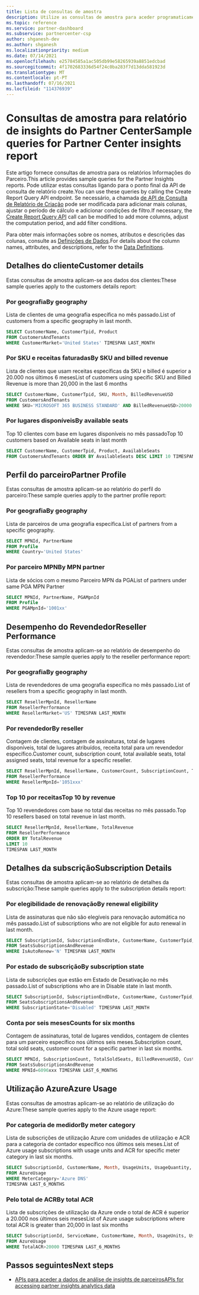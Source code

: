 ```yaml
---
title: Lista de consultas de amostra
description: Utilize as consultas de amostra para aceder programaticamente aos dados de análise de insights de parceiros.
ms.topic: reference
ms.service: partner-dashboard
ms.subservice: partnercenter-csp
author: shganesh-dev
ms.author: shganesh
ms.localizationpriority: medium
ms.date: 07/14/2021
ms.openlocfilehash: e25784585a1ac505db99e58265939a8851edcbad
ms.sourcegitcommit: 4f1702683336d54f24c0ba283f7d13dda581923d
ms.translationtype: MT
ms.contentlocale: pt-PT
ms.lasthandoff: 07/16/2021
ms.locfileid: "114376939"
---
```

# <a name="sample-queries-for-partner-center-insights-report"></a><span data-ttu-id="94798-103">Consultas de amostra para relatório de insights do Partner Center</span><span class="sxs-lookup"><span data-stu-id="94798-103">Sample queries for Partner Center insights report</span></span>

<span data-ttu-id="94798-104">Este artigo fornece consultas de amostra para os relatórios Informações do Parceiro.</span><span class="sxs-lookup"><span data-stu-id="94798-104">This article provides sample queries for the Partner Insights reports.</span></span> <span data-ttu-id="94798-105">Pode utilizar estas consultas ligando para o ponto final da API de consulta de relatório create.</span><span class="sxs-lookup"><span data-stu-id="94798-105">You can use these queries by calling the Create Report Query API endpoint.</span></span> <span data-ttu-id="94798-106">Se necessário, a chamada [de API de Consulta de Relatório de Criação](insights-programmatic-access-paradigm.md#create-report-query-api) pode ser modificada para adicionar mais colunas, ajustar o período de cálculo e adicionar condições de filtro.</span><span class="sxs-lookup"><span data-stu-id="94798-106">If necessary, the [Create Report Query API](insights-programmatic-access-paradigm.md#create-report-query-api) call can be modified to add more columns, adjust the computation period, and add filter conditions.</span></span>

<span data-ttu-id="94798-107">Para obter mais informações sobre os nomes, atributos e descrições das colunas, consulte as [Definições de Dados](insights-data-definitions.md).</span><span class="sxs-lookup"><span data-stu-id="94798-107">For details about the column names, attributes, and descriptions, refer to the [Data Definitions](insights-data-definitions.md).</span></span>

## <a name="customer-details"></a><span data-ttu-id="94798-108">Detalhes do cliente</span><span class="sxs-lookup"><span data-stu-id="94798-108">Customer details</span></span>

<span data-ttu-id="94798-109">Estas consultas de amostra aplicam-se aos dados dos clientes:</span><span class="sxs-lookup"><span data-stu-id="94798-109">These sample queries apply to the customers details report:</span></span>

### <a name="by-geography"></a><span data-ttu-id="94798-110">Por geografia</span><span class="sxs-lookup"><span data-stu-id="94798-110">By geography</span></span>

<span data-ttu-id="94798-111">Lista de clientes de uma geografia específica no mês passado.</span><span class="sxs-lookup"><span data-stu-id="94798-111">List of customers from a specific geography in last month.</span></span>

```sql
SELECT CustomerName, CustomerTpid, Product 
FROM CustomersAndTenants 
WHERE CustomerMarket='United States' TIMESPAN LAST_MONTH
```

### <a name="by-sku-and-billed-revenue"></a><span data-ttu-id="94798-112">Por SKU e receitas faturadas</span><span class="sxs-lookup"><span data-stu-id="94798-112">By SKU and billed revenue</span></span>

<span data-ttu-id="94798-113">Lista de clientes que usam receitas específicas da SKU e billed é superior a 20.000 nos últimos 6 meses</span><span class="sxs-lookup"><span data-stu-id="94798-113">List of customers using specific SKU and Billed Revenue is more than 20,000 in the last 6 months</span></span>

```sql
SELECT CustomerName, CustomerTpid, SKU, Month, BilledRevenueUSD 
FROM CustomersAndTenants 
WHERE SKU='MICROSOFT 365 BUSINESS STANDARD' AND BilledRevenueUSD>20000 TIMESPAN LAST_6_MONTHS
```

### <a name="by-available-seats"></a><span data-ttu-id="94798-114">Por lugares disponíveis</span><span class="sxs-lookup"><span data-stu-id="94798-114">By available seats</span></span>

<span data-ttu-id="94798-115">Top 10 clientes com base em lugares disponíveis no mês passado</span><span class="sxs-lookup"><span data-stu-id="94798-115">Top 10 customers based on Available seats in last month</span></span>

```sql
SELECT CustomerName, CustomerTpid, Product, AvailableSeats 
FROM CustomersAndTenants ORDER BY AvailableSeats DESC LIMIT 10 TIMESPAN LAST_MONTH
```

## <a name="partner-profile"></a><span data-ttu-id="94798-116">Perfil do parceiro</span><span class="sxs-lookup"><span data-stu-id="94798-116">Partner Profile</span></span>

<span data-ttu-id="94798-117">Estas consultas de amostra aplicam-se ao relatório do perfil do parceiro:</span><span class="sxs-lookup"><span data-stu-id="94798-117">These sample queries apply to the partner profile report:</span></span>

### <a name="by-geography"></a><span data-ttu-id="94798-118">Por geografia</span><span class="sxs-lookup"><span data-stu-id="94798-118">By geography</span></span>

<span data-ttu-id="94798-119">Lista de parceiros de uma geografia específica.</span><span class="sxs-lookup"><span data-stu-id="94798-119">List of partners from a specific geography.</span></span>

```sql
SELECT MPNId, PartnerName 
FROM Profile 
WHERE Country='United States'
```

### <a name="by-mpn-partner"></a><span data-ttu-id="94798-120">Por parceiro MPN</span><span class="sxs-lookup"><span data-stu-id="94798-120">By MPN partner</span></span>

<span data-ttu-id="94798-121">Lista de sócios com o mesmo Parceiro MPN da PGA</span><span class="sxs-lookup"><span data-stu-id="94798-121">List of partners under same PGA MPN Partner</span></span>

```sql
SELECT MPNId, PartnerName, PGAMpnId 
FROM Profile 
WHERE PGAMpnId='1001xx'
```

## <a name="reseller-performance"></a><span data-ttu-id="94798-122">Desempenho do Revendedor</span><span class="sxs-lookup"><span data-stu-id="94798-122">Reseller Performance</span></span>

<span data-ttu-id="94798-123">Estas consultas de amostra aplicam-se ao relatório de desempenho do revendedor:</span><span class="sxs-lookup"><span data-stu-id="94798-123">These sample queries apply to the reseller performance report:</span></span>

### <a name="by-geography"></a><span data-ttu-id="94798-124">Por geografia</span><span class="sxs-lookup"><span data-stu-id="94798-124">By geography</span></span>

<span data-ttu-id="94798-125">Lista de revendedores de uma geografia específica no mês passado.</span><span class="sxs-lookup"><span data-stu-id="94798-125">List of resellers from a specific geography in last month.</span></span>

```sql
SELECT ResellerMpnId, ResellerName 
FROM ResellerPerformance 
WHERE ResellerMarket='US' TIMESPAN LAST_MONTH
```

### <a name="by-reseller"></a><span data-ttu-id="94798-126">Por revendedor</span><span class="sxs-lookup"><span data-stu-id="94798-126">By reseller</span></span>

<span data-ttu-id="94798-127">Contagem de clientes, contagem de assinaturas, total de lugares disponíveis, total de lugares atribuídos, receita total para um revendedor específico.</span><span class="sxs-lookup"><span data-stu-id="94798-127">Customer count, subscription count, total available seats, total assigned seats, total revenue for a specific reseller.</span></span>

```sql
SELECT ResellerMpnId, ResellerName, CustomerCount, SubscriptionCount, TotalAvailableSeats, TotalAssignedSeats, TotalRevenue 
FROM ResellerPerformance 
WHERE ResellerMpnId='1051xxx'
```

### <a name="top-10-by-revenue"></a><span data-ttu-id="94798-128">Top 10 por receitas</span><span class="sxs-lookup"><span data-stu-id="94798-128">Top 10 by revenue</span></span>

<span data-ttu-id="94798-129">Top 10 revendedores com base no total das receitas no mês passado.</span><span class="sxs-lookup"><span data-stu-id="94798-129">Top 10 resellers based on total revenue in last month.</span></span>

```sql
SELECT ResellerMpnId, ResellerName, TotalRevenue 
FROM ResellerPerformance 
ORDER BY TotalRevenue 
LIMIT 10 
TIMESPAN LAST_MONTH
```

## <a name="subscription-details"></a><span data-ttu-id="94798-130">Detalhes da subscrição</span><span class="sxs-lookup"><span data-stu-id="94798-130">Subscription Details</span></span>

<span data-ttu-id="94798-131">Estas consultas de amostra aplicam-se ao relatório de detalhes da subscrição:</span><span class="sxs-lookup"><span data-stu-id="94798-131">These sample queries apply to the subscription details report:</span></span>

### <a name="by-renewal-eligibility"></a><span data-ttu-id="94798-132">Por elegibilidade de renovação</span><span class="sxs-lookup"><span data-stu-id="94798-132">By renewal eligibility</span></span>

<span data-ttu-id="94798-133">Lista de assinaturas que não são elegíveis para renovação automática no mês passado.</span><span class="sxs-lookup"><span data-stu-id="94798-133">List of subscriptions who are not eligible for auto renewal in last month.</span></span>

```sql
SELECT SubscriptionId, SubscriptionEndDate, CustomerName, CustomerTpid, Product 
FROM SeatsSubscriptionsAndRevenue 
WHERE IsAutoRenew='N' TIMESPAN LAST_MONTH
```

### <a name="by-subscription-state"></a><span data-ttu-id="94798-134">Por estado de subscrição</span><span class="sxs-lookup"><span data-stu-id="94798-134">By subscription state</span></span>

<span data-ttu-id="94798-135">Lista de subscrições que estão em Estado de Desativação no mês passado.</span><span class="sxs-lookup"><span data-stu-id="94798-135">List of subscriptions who are in Disable state in last month.</span></span>

```sql
SELECT SubscriptionId, SubscriptionEndDate, CustomerName, CustomerTpid, Product 
FROM SeatsSubscriptionsAndRevenue 
WHERE SubscriptionState='Disabled' TIMESPAN LAST_MONTH
```

### <a name="counts-for-six-months"></a><span data-ttu-id="94798-136">Conta por seis meses</span><span class="sxs-lookup"><span data-stu-id="94798-136">Counts for six months</span></span>

<span data-ttu-id="94798-137">Contagem de assinaturas, total de lugares vendidos, contagem de clientes para um parceiro específico nos últimos seis meses.</span><span class="sxs-lookup"><span data-stu-id="94798-137">Subscription count, total sold seats, customer count for a specific partner in last six months.</span></span>

```sql
SELECT MPNId, SubscriptionCount, TotalSoldSeats, BilledRevenueUSD, CustomerCount 
FROM SeatsSubscriptionsAndRevenue 
WHERE MPNId=6096xxx TIMESPAN LAST_6_MONTHS
```

## <a name="azure-usage"></a><span data-ttu-id="94798-138">Utilização Azure</span><span class="sxs-lookup"><span data-stu-id="94798-138">Azure Usage</span></span>

<span data-ttu-id="94798-139">Estas consultas de amostras aplicam-se ao relatório de utilização do Azure:</span><span class="sxs-lookup"><span data-stu-id="94798-139">These sample queries apply to the Azure usage report:</span></span>

### <a name="by-meter-category"></a><span data-ttu-id="94798-140">Por categoria de medidor</span><span class="sxs-lookup"><span data-stu-id="94798-140">By meter category</span></span>

<span data-ttu-id="94798-141">Lista de subscrições de utilização Azure com unidades de utilização e ACR para a categoria de contador específico nos últimos seis meses.</span><span class="sxs-lookup"><span data-stu-id="94798-141">List of Azure usage subscriptions with usage units and ACR for specific meter category in last six months.</span></span>

```sql
SELECT SubscriptionId, CustomerName, Month, UsageUnits, UsageQuantity, TotalACR 
FROM AzureUsage 
WHERE MeterCategory='Azure DNS' 
TIMESPAN LAST_6_MONTHS
```

### <a name="by-total-acr"></a><span data-ttu-id="94798-142">Pelo total de ACR</span><span class="sxs-lookup"><span data-stu-id="94798-142">By total ACR</span></span>

<span data-ttu-id="94798-143">Lista de subscrições de utilização da Azure onde o total de ACR é superior a 20.000 nos últimos seis meses</span><span class="sxs-lookup"><span data-stu-id="94798-143">List of Azure usage subscriptions where total ACR is greater than 20,000 in last six months</span></span>

```sql
SELECT SubscriptionId, ServiceName, CustomerName, Month, UsageUnits, UsageQuantity, TotalACR 
FROM AzureUsage 
WHERE TotalACR>20000 TIMESPAN LAST_6_MONTHS
```

## <a name="next-steps"></a><span data-ttu-id="94798-144">Passos seguintes</span><span class="sxs-lookup"><span data-stu-id="94798-144">Next steps</span></span>

- [<span data-ttu-id="94798-145">APIs para aceder a dados de análise de insights de parceiros</span><span class="sxs-lookup"><span data-stu-id="94798-145">APIs for accessing partner insights analytics data</span></span>](insights-programmatic-analytics-available-api.md)